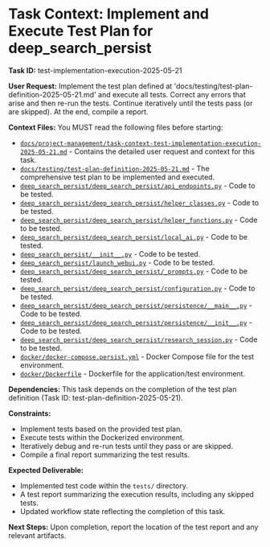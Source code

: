 # Task Context: Implement and Execute Test Plan for deep_search_persist

**Task ID:** test-implementation-execution-2025-05-21

**User Request:**
Implement the test plan defined at 'docs/testing/test-plan-definition-2025-05-21.md' and execute all tests. Correct any errors that arise and then re-run the tests. Continue iteratively until the tests pass (or are skipped). At the end, compile a report.

**Context Files:**
You MUST read the following files before starting:
- [`docs/project-management/task-context-test-implementation-execution-2025-05-21.md`](docs/project-management/task-context-test-implementation-execution-2025-05-21.md) - Contains the detailed user request and context for this task.
- [`docs/testing/test-plan-definition-2025-05-21.md`](docs/testing/test-plan-definition-2025-05-21.md) - The comprehensive test plan to be implemented and executed.
- [`deep_search_persist/deep_search_persist/api_endpoints.py`](deep_search_persist/deep_search_persist/api_endpoints.py) - Code to be tested.
- [`deep_search_persist/deep_search_persist/helper_classes.py`](deep_search_persist/deep_search_persist/helper_classes.py) - Code to be tested.
- [`deep_search_persist/deep_search_persist/helper_functions.py`](deep_search_persist/deep_search_persist/helper_functions.py) - Code to be tested.
- [`deep_search_persist/deep_search_persist/local_ai.py`](deep_search_persist/deep_search_persist/local_ai.py) - Code to be tested.
- [`deep_search_persist/__init__.py`](deep_search_persist/__init__.py) - Code to be tested.
- [`deep_search_persist/launch_webui.py`](deep_search_persist/launch_webui.py) - Code to be tested.
- [`deep_search_persist/deep_search_persist/_prompts.py`](deep_search_persist/deep_search_persist/_prompts.py) - Code to be tested.
- [`deep_search_persist/deep_search_persist/configuration.py`](deep_search_persist/deep_search_persist/configuration.py) - Code to be tested.
- [`deep_search_persist/deep_search_persist/persistence/__main__.py`](deep_search_persist/deep_search_persist/persistence/__main__.py) - Code to be tested.
- [`deep_search_persist/deep_search_persist/persistence/__init__.py`](deep_search_persist/deep_search_persist/persistence/__init__.py) - Code to be tested.
- [`deep_search_persist/deep_search_persist/research_session.py`](deep_search_persist/deep_search_persist/research_session.py) - Code to be tested.
- [`docker/docker-compose.persist.yml`](docker/docker-compose.persist.yml) - Docker Compose file for the test environment.
- [`docker/Dockerfile`](docker/Dockerfile) - Dockerfile for the application/test environment.

**Dependencies:** This task depends on the completion of the test plan definition (Task ID: test-plan-definition-2025-05-21).

**Constraints:**
- Implement tests based on the provided test plan.
- Execute tests within the Dockerized environment.
- Iteratively debug and re-run tests until they pass or are skipped.
- Compile a final report summarizing the test results.

**Expected Deliverable:**
- Implemented test code within the `tests/` directory.
- A test report summarizing the execution results, including any skipped tests.
- Updated workflow state reflecting the completion of this task.

**Next Steps:** Upon completion, report the location of the test report and any relevant artifacts.
